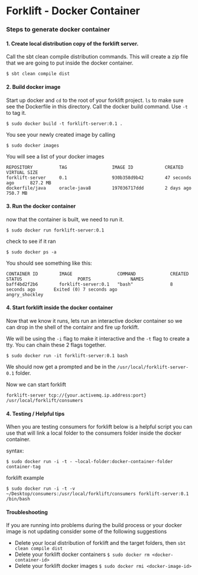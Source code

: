 # Forklift - Docker Container

### Steps to generate docker container

#### 1. Create local distribution copy of the forklift server.

Call the sbt clean compile distribution commands. This will create a zip file that we are going to put inside the docker container.

```
$ sbt clean compile dist
```
#### 2. Build docker image

Start up docker and ```cd``` to the root of your forklift project. ```ls``` to make sure see the Dockerfile in this directory. Call the docker build command. Use ```-t``` to tag it.

```
$ sudo docker build -t forklift-server:0.1 .
```
You see your newly created image by calling
```
$ sudo docker images
```
You will see a list of your docker images

```
REPOSITORY          TAG                 IMAGE ID            CREATED             VIRTUAL SIZE
forklift-server     0.1                 930b358d9b42        47 seconds ago      827.2 MB
dockerfile/java     oracle-java8        197036717ddd        2 days ago          750.7 MB
```

#### 3. Run the docker container

now that the container is built, we need to run it.
```
$ sudo docker run forklift-server:0.1
```
check to see if it ran
```
$ sudo docker ps -a
```
You should see something like this:
```
CONTAINER ID        IMAGE                 COMMAND             CREATED             STATUS                     PORTS               NAMES
baff4bd2f2b6        forklift-server:0.1   "bash"              8 seconds ago       Exited (0) 7 seconds ago                       angry_shockley
```
#### 4. Start forklift inside the docker container

Now that we know it runs, lets run an interactive docker container so we can drop in the shell of the containr and fire up forklift. 

We will be using the ```-i``` flag to make it interactive and the ```-t``` flag to create a tty. You can chain these 2 flags together.
```
$ sudo docker run -it forklift-server:0.1 bash
```
We should now get a prompted and be in the ```/usr/local/forklift-server-0.1``` folder.

Now we can start forklift
```
forklift-server tcp://{your.activemq.ip.address:port} /usr/local/forklift/consumers
```

#### 4. Testing / Helpful tips

When you are testing consumers for forklift below is a helpful script you can use that will link a local folder to the consumers folder inside the docker container.

syntax:
```
$ sudo docker run -i -t - ~local-folder:docker-container-folder container-tag
```

forklift example

```
$ sudo docker run -i -t -v ~/Desktop/consumers:/usr/local/forklift/consumers forklift-server:0.1 /bin/bash
```

#### Troubleshooting

If you are running into problems during the build process or your docker image is not updating consider some of the following suggestions

* Delete your local distribution of forklift and the target folders, then ```sbt clean compile dist```
* Delete your forklift docker containers ```$ sudo docker rm <docker-container-id>```
* Delete your forklift docker images ```$ sudo docker rmi <docker-image-id>```
